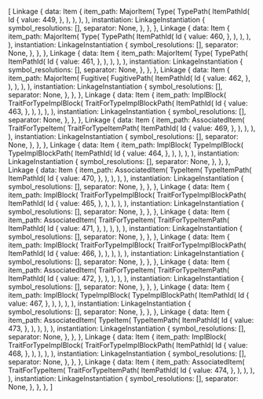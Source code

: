 [
    Linkage {
        data: Item {
            item_path: MajorItem(
                Type(
                    TypePath(
                        ItemPathId(
                            Id {
                                value: 449,
                            },
                        ),
                    ),
                ),
            ),
            instantiation: LinkageInstantiation {
                symbol_resolutions: [],
                separator: None,
            },
        },
    },
    Linkage {
        data: Item {
            item_path: MajorItem(
                Type(
                    TypePath(
                        ItemPathId(
                            Id {
                                value: 460,
                            },
                        ),
                    ),
                ),
            ),
            instantiation: LinkageInstantiation {
                symbol_resolutions: [],
                separator: None,
            },
        },
    },
    Linkage {
        data: Item {
            item_path: MajorItem(
                Type(
                    TypePath(
                        ItemPathId(
                            Id {
                                value: 461,
                            },
                        ),
                    ),
                ),
            ),
            instantiation: LinkageInstantiation {
                symbol_resolutions: [],
                separator: None,
            },
        },
    },
    Linkage {
        data: Item {
            item_path: MajorItem(
                Fugitive(
                    FugitivePath(
                        ItemPathId(
                            Id {
                                value: 462,
                            },
                        ),
                    ),
                ),
            ),
            instantiation: LinkageInstantiation {
                symbol_resolutions: [],
                separator: None,
            },
        },
    },
    Linkage {
        data: Item {
            item_path: ImplBlock(
                TraitForTypeImplBlock(
                    TraitForTypeImplBlockPath(
                        ItemPathId(
                            Id {
                                value: 463,
                            },
                        ),
                    ),
                ),
            ),
            instantiation: LinkageInstantiation {
                symbol_resolutions: [],
                separator: None,
            },
        },
    },
    Linkage {
        data: Item {
            item_path: AssociatedItem(
                TraitForTypeItem(
                    TraitForTypeItemPath(
                        ItemPathId(
                            Id {
                                value: 469,
                            },
                        ),
                    ),
                ),
            ),
            instantiation: LinkageInstantiation {
                symbol_resolutions: [],
                separator: None,
            },
        },
    },
    Linkage {
        data: Item {
            item_path: ImplBlock(
                TypeImplBlock(
                    TypeImplBlockPath(
                        ItemPathId(
                            Id {
                                value: 464,
                            },
                        ),
                    ),
                ),
            ),
            instantiation: LinkageInstantiation {
                symbol_resolutions: [],
                separator: None,
            },
        },
    },
    Linkage {
        data: Item {
            item_path: AssociatedItem(
                TypeItem(
                    TypeItemPath(
                        ItemPathId(
                            Id {
                                value: 470,
                            },
                        ),
                    ),
                ),
            ),
            instantiation: LinkageInstantiation {
                symbol_resolutions: [],
                separator: None,
            },
        },
    },
    Linkage {
        data: Item {
            item_path: ImplBlock(
                TraitForTypeImplBlock(
                    TraitForTypeImplBlockPath(
                        ItemPathId(
                            Id {
                                value: 465,
                            },
                        ),
                    ),
                ),
            ),
            instantiation: LinkageInstantiation {
                symbol_resolutions: [],
                separator: None,
            },
        },
    },
    Linkage {
        data: Item {
            item_path: AssociatedItem(
                TraitForTypeItem(
                    TraitForTypeItemPath(
                        ItemPathId(
                            Id {
                                value: 471,
                            },
                        ),
                    ),
                ),
            ),
            instantiation: LinkageInstantiation {
                symbol_resolutions: [],
                separator: None,
            },
        },
    },
    Linkage {
        data: Item {
            item_path: ImplBlock(
                TraitForTypeImplBlock(
                    TraitForTypeImplBlockPath(
                        ItemPathId(
                            Id {
                                value: 466,
                            },
                        ),
                    ),
                ),
            ),
            instantiation: LinkageInstantiation {
                symbol_resolutions: [],
                separator: None,
            },
        },
    },
    Linkage {
        data: Item {
            item_path: AssociatedItem(
                TraitForTypeItem(
                    TraitForTypeItemPath(
                        ItemPathId(
                            Id {
                                value: 472,
                            },
                        ),
                    ),
                ),
            ),
            instantiation: LinkageInstantiation {
                symbol_resolutions: [],
                separator: None,
            },
        },
    },
    Linkage {
        data: Item {
            item_path: ImplBlock(
                TypeImplBlock(
                    TypeImplBlockPath(
                        ItemPathId(
                            Id {
                                value: 467,
                            },
                        ),
                    ),
                ),
            ),
            instantiation: LinkageInstantiation {
                symbol_resolutions: [],
                separator: None,
            },
        },
    },
    Linkage {
        data: Item {
            item_path: AssociatedItem(
                TypeItem(
                    TypeItemPath(
                        ItemPathId(
                            Id {
                                value: 473,
                            },
                        ),
                    ),
                ),
            ),
            instantiation: LinkageInstantiation {
                symbol_resolutions: [],
                separator: None,
            },
        },
    },
    Linkage {
        data: Item {
            item_path: ImplBlock(
                TraitForTypeImplBlock(
                    TraitForTypeImplBlockPath(
                        ItemPathId(
                            Id {
                                value: 468,
                            },
                        ),
                    ),
                ),
            ),
            instantiation: LinkageInstantiation {
                symbol_resolutions: [],
                separator: None,
            },
        },
    },
    Linkage {
        data: Item {
            item_path: AssociatedItem(
                TraitForTypeItem(
                    TraitForTypeItemPath(
                        ItemPathId(
                            Id {
                                value: 474,
                            },
                        ),
                    ),
                ),
            ),
            instantiation: LinkageInstantiation {
                symbol_resolutions: [],
                separator: None,
            },
        },
    },
]
